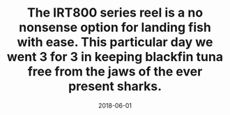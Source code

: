 ---
title: The IRT800 series reel is a no nonsense option for landing fish with ease. This particular day we went 3 for 3 in keeping blackfin tuna free from the jaws of the ever present sharks.
date: 2018-06-01
description: The IRT800 series reel is a no nonsense option for landing fish with ease. This particular day we went 3 for 3 in keeping blackfin tuna free from the jaws of the ever present sharks.
thumb: /assets/images/photo-gallery/irt800-onboat.jpeg
image: /assets/images/photo-gallery/irt800-onboat.jpeg
# angler-name: Johnny B. Goode

reel-type: spinning
reel-series: 800 

# location: Someplace, United States
# fish: Some Big Fish
# fish-length: 49 in.
# fish-weight: 78 lbs.
---